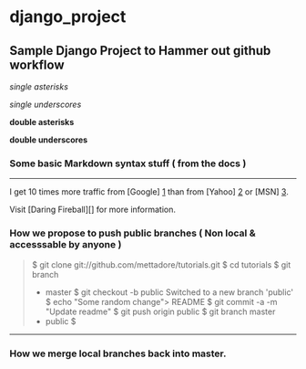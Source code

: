 # django_project

## Sample Django Project to Hammer out github workflow

*single asterisks*

_single underscores_

**double asterisks**

__double underscores__

### Some basic Markdown syntax stuff ( from the docs )

***

I get 10 times more traffic from [Google] [1] than from
[Yahoo] [2] or [MSN] [3].

  [1]: http://google.com/        "Google"
  [2]: http://search.yahoo.com/  "Yahoo Search"
  [3]: http://search.msn.com/    "MSN Search"


Visit [Daring Fireball][] for more information.


### How we propose to push public branches ( Non local & accesssable by anyone )

> $ git clone git://github.com/mettadore/tutorials.git
> $ cd tutorials
> $ git branch
> * master
> $ git checkout -b public
> Switched to a new branch 'public'
> $ echo "Some random change"&gt; README
> $ git commit -a -m "Update readme"
> $ git push origin public
> $ git branch
> master
> * public
> $

***

### How we merge local branches back into master. 


